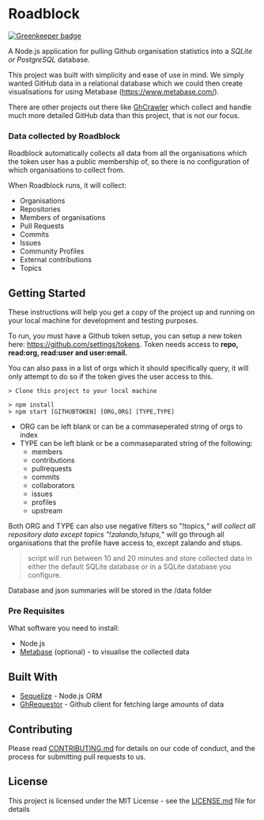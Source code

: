 # Roadblock

[![Greenkeeper badge](https://badges.greenkeeper.io/zalando-incubator/roadblock.svg)](https://greenkeeper.io/)

A Node.js application for pulling Github organisation statistics into a _SQLite or PostgreSQL_ database.

This project was built with simplicity and ease of use in mind. We simply wanted GitHub data in a relational database which we could then create visualisations for using Metabase (https://www.metabase.com/).

There are other projects out there like [GhCrawler](https://github.com/Microsoft/ghcrawler) which collect and handle much more detailed GitHub data than this project, that is not our focus.

### Data collected by Roadblock

Roadblock automatically collects all data from all the organisations which the token user has a public membership of, so there is no configuration of which organisations to collect from.

When Roadblock runs, it will collect:

- Organisations
- Repositories
- Members of organisations
- Pull Requests
- Commits
- Issues
- Community Profiles
- External contributions
- Topics

## Getting Started

These instructions will help you get a copy of the project up and running on your local machine for development and testing purposes.

To run, you must have a Github token setup, you can setup a new token here: https://github.com/settings/tokens. Token needs access to **repo, read:org, read:user and user:email.**

You can also pass in a list of orgs which it should specifically query, it will only attempt to 
do so if the token gives the user access to this. 

```
> Clone this project to your local machine

> npm install
> npm start [GITHUBTOKEN] [ORG,ORG] [TYPE,TYPE]
```

- ORG can be left blank or can be a commaseperated string of orgs to index
- TYPE can be left blank or be a commaseparated string of the following:
  - members
  - contributions
  - pullrequests
  - commits
  - collaborators
  - issues
  - profiles
  - upstream

Both ORG and TYPE can also use negative filters so "!topics,*" will collect all repository data except topics
"!zalando,!stups,*" will go through all organisations that the profile have access to, except zalando and stups.

> script will run between 10 and 20 minutes and store collected data in either the default SQLite database or in a SQLite database you configure.

Database and json summaries will be stored in the /data folder

### Pre Requisites

What software you need to install:

- Node.js
- [Metabase](https://www.metabase.com/) (optional) - to visualise the collected data

## Built With

* [Sequelize](http://docs.sequelizejs.com/) - Node.js ORM
* [GhRequestor](https://github.com/Microsoft/ghrequestor) - Github client for fetching large amounts of data

## Contributing

Please read [CONTRIBUTING.md](CONTRIBUTING.md) for details on our code of conduct, and the process for submitting pull requests to us.


## License

This project is licensed under the MIT License - see the [LICENSE.md](LICENSE.md) file for details
